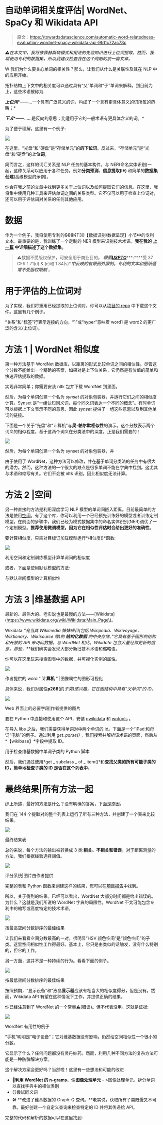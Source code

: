 # 自动单词相关度评估| WordNet、SpaCy 和 Wikidata API

> 原文：<https://towardsdatascience.com/automatic-word-relatedness-evaluation-wordnet-spacy-wikidata-api-9fd1c72ac73c>

*⚠️在本文中，我将依靠赫斯特模式和用法的先验知识进行上位词提取。然而，我将使用专利的数据集，所以我建议检查我在这个周期的前一篇文章。*

[](/improving-the-ner-model-with-patent-texts-spacy-prodigy-and-a-bit-of-magic-44c86282ea99)  [](/implementing-hearst-patterns-with-spacy-216e585f61f8)  

W 我们为什么要关心单词的相关性？那么，让我们从什么是关联性及其在 NLP 中的应用开始。

拓扑结构上下文中的相关度可以通过具有“父”单词和“子”单词来解释。到目前为止，这些术语被称为:

***上位词****——…一个具有广泛意义的词，构成了一个具有更具体意义的词所属的范畴；*

***下义****——……是反向的意思；比适用于它的一般术语有更具体含义的词。*

为了便于理解，这里有一个例子:

![](img/50cc5eab3f03d73294d1ada64268d419.png)

在这里，“光盘”和“硬盘”是“存储单元”的**的下位词**。反过来，“存储单元”是“光盘”和“硬盘”的**上位词**。

简而言之，这样的词汇关系是 NLP 任务的基本构件。与 NER(命名实体识别)一起，这种关系可以应用于各种任务，例如**分类预测、信息提取(IE)** 和简单的**数据集创建**(高级模型的示例)。

你会在我之前的文章中找到更多关于上位词以及如何提取它们的信息。在这里，我将集中使用几种工具来评估单词之间的关系类型。它不仅可以用于检查上位词对，还可以用于评估词对关系的任何其他应用。

# 数据

作为一个例子，我将使用专利的**G06K**T30【数据识别/数据呈现】小节中的专利文本。最重要的是，我训练了一个定制的 NER 模型来识别技术术语。**我在我的** [**上一篇**](https://medium.com/towards-data-science/improving-the-ner-model-with-patent-texts-spacy-prodigy-and-a-bit-of-magic-44c86282ea99) **中详细描述了这个数据集。**

> ⚠️数据不受版权保护，可安全用于商业目的。 ***根据***[***USPTO***](http://www.uspto.gov/news/media/ccpubguide.jsp)***:****受 37 CFR 1.71(d) & (e)和 1.84(s)****中反映的有限例外限制，专利的文本和图纸通常不受版权限制*** *。*

# 用于评估的上位词对

为了实现，我们将重用已经提取的上位词对。你可以从[项目的 repo](https://github.com/kinivi/patent_ner_linking) 中下载这个文件。这里有几个例子。

“关系”和“标签”行表示连接的方向。“1”或“hyper”意味着 word1 是 word2 的更广泛的含义(上位词)。

# 方法 1 | WordNet 相似度

第一种方法基于 WordNet 数据库，以距离的形式比较单词之间的相似性。尽管这个分数不能给出一个精确的答案，如果对是上下位关系，它仍然是有价值的简单和快速评估提取的数据。

实现非常简单；你需要安装 nltk 包并下载 WordNet 到里面。

然后，为每个单词创建一个名为 *synset* 的对象包装器，并运行它们之间的相似度计算。Synset 是“一组认知同义词，每个同义词表达一个不同的概念”。有时单词可以根据上下文表示不同的意思，因此 *synset* 提供了一组这些意思以及到其他单词的链接。

下面是一个关于“光盘”和“计算机”与**吴-帕尔默相似性**的演示。这个分数表示两个词义的相似程度，基于这两个词义在分类法中的深度。正是我们需要的！

![](img/27e420acc48ef1998cb376c401cb99bf.png)

然后，为每个单词创建一个名为 synset 的对象包装器，并

由于使用了 WordNet，这种方法可以修改，并在基于单词分类法的任务中有很大的潜力。然而，这种方法的一个很大的缺点是很多单词不能在字典中找到。这尤其与术语和缩写有关。它们不会被 nltk 识别，因此相似度无法计算。

# 方法 2 |空间

另一种直接的方法是利用深度学习 NLP 模型的单词间嵌入距离。目前最简单的方法是使用[空间](https://spacy.io/)。有了这个库，你可以利用一个已经预先训练好的模型或者训练定制模型。在前面的步骤中，我们已经为模式数据集中的命名实体识别(NER)调优了一个定制模型。**推荐使用微调模型，因为它在相似性评估时会给出更好的准确性**。

要计算相似度，只需对目标词加载模型运行*相似度()*函数:

![](img/83b91bb60e6afc9f6632825e515948c9.png)

利用空间和定制训练模型计算单词间的相似度

或者，下面是使用默认模型的方法:

与默认空间模型的计算相似性

# 方法 3 |维基数据 API

最新的、最伟大的、老实说也是最慢的方法——[Wikidata](https://www.wikidata.org/wiki/Wikidata:Main_Page\)。

Wikidata *“充当其 Wikimedia 姊妹项目(包括 Wikipedia、Wikivoyage、Wiktionary、Wikisource 等)的* ***结构化数据*** *的中央存储。”*它具有基于图形的结构和开放的 API 来访问数据。与 WordNet 相比，Wikidata 包含大量经常更新的信息。那些**，**我们确实会发现大部分新旧技术术语和缩略语。

你可以在这里玩来搜索图表中的数据，并可视化实例的属性。

![](img/20cdc99e7c07433f88c0cf3fcf92bbac.png)

作者提供的 word " **计算机** " |图像属性的图形可视化

具体来说，我们对属性**p268**(的*子类)感兴趣，它在图结构中具有“父单词”的 ID。*

![](img/74def20d7d3f806460488ca96cdadcef.png)

Web 界面上的必要字段|作者提供的图片

要在 Python 中连接和使用这个 API，安装 [qwikidata](https://qwikidata.readthedocs.io/en/stable/) 和 [wptools](https://github.com/siznax/wptools) 。

在导入 libs 之后，我们需要获得单词对中两个单词的 id。下面是一个“iPad:和母词“电脑”的例子。通过利用 *get_parse()* ，我们搜索并解析该术语的页面，然后从*【wikibase】*字段中提取 ID。

用于检查维基数据中单词子类的 Python 脚本

然后，我们通过使用*get _ subclass _ of _ item()*和**查找父类的所有可能子类的 ID，简单地检查子类的 ID 是否在这个列表中**。

# 最终结果|所有方法一起

综上所述，最好的方法是什么？没有明确的答案，下面是原因。

我们在 144 个提取对的整个列表上运行了所有三种方法，并创建了一个表来比较结果。

![](img/d59c9325a0f4b385893dd40b59a1796f.png)

最终结果表

总的来说，每个方法的输出被转换成 3 类:**相关、不相关和错误**。对于距离测量的方法，我们根据经验选择阈值。

![](img/35c3f0e539b8f66ca99081dcef3523c9.png)

评分系统|图片由作者提供

完整的表和 Python 函数来创建这样的结果，您可以在[项目报告](https://github.com/kinivi/patent_ner_linking/blob/main/project.ipynb)中找到。

所以，关于得到的结果。已经可以看出，WordNet 大部分时间都是给出错误的。为什么？这就是我们所说的 WordNet 字典的局限性。WordNet 不太可能包含专利中的缩写或高度特定的技术术语。

![](img/bee6c9e1bc296e5b1aa13904bf910a70.png)

按最高空间分数排序的最佳结果

让我们来看看空间分数最高的一对。很明显“HSV 颜色空间”是“颜色空间”的子类。这里空间相似性工作得最好。基本上，它只是由类似的话触发，没有什么特别的，但它的工作。

另一方面，这并不是一种持续的行为。看看下面的例子。

![](img/a16d25d429c912b62da0405ab584ed86.png)

按最低空间分数排序的最佳结果

按照预期，“显示设备”和“液晶**显示器**应该有相当大的相似度得分，但是没有。然而，Wikidata API 有望在这种情况下工作，并提供正确的结果。

你已经注意到了 WordNet 的一个常量⚠️(错误)。但不代表没用。这就是证据:

![](img/be354939637c4434268ea7a9f8a96c2c.png)

WordNet 有用性的例子

“手机”明明是“电子设备”；它对维基数据没有影响，仍然给空间相似性一个很小的分数。

它显示了什么？任何问题都没有灵丹妙药。然而，利用几种不同方法的复杂方法可能是一种防弹解决方案。

这个解决方案会更好吗？当然啦！这里有一些想法和可能的改进

*   🔪**利用 WordNet 的 n-grams**。像**图像处理单元** - >图像处理单元。拆分单词以查找字典中的相似类别
*   🪞尝试同义词
*   🛠 **改进了维基数据的 Graph-Q 查询。**老实说，获取所有子类既慢又不可靠。最好创建一个自定义查询来检查特定的 ID 并将其传递给 API。

完整的代码和解析的数据可以在这里找到:

[](https://github.com/kinivi/patent_ner_linking) 